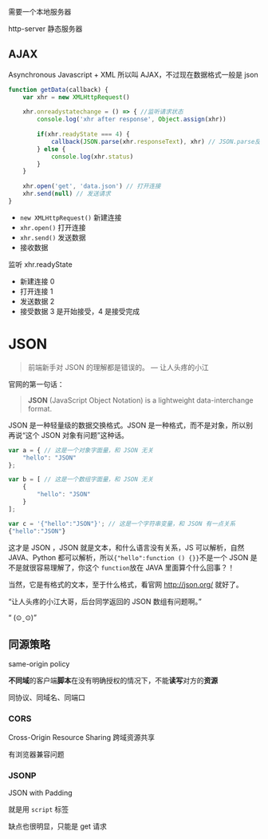 需要一个本地服务器

http-server 静态服务器

## AJAX

Asynchronous Javascript + XML 所以叫 AJAX，不过现在数据格式一般是 json

```javascript
function getData(callback) {
    var xhr = new XMLHttpRequest()
    
    xhr.onreadystatechange = () => { //监听请求状态
        console.log('xhr after response', Object.assign(xhr))
        
        if(xhr.readyState === 4) {
            callback(JSON.parse(xhr.responseText), xhr) // JSON.parse反序列化字符串
        } else {
            console.log(xhr.status)
        }
    }
    
    xhr.open('get', 'data.json') // 打开连接
    xhr.send(null) // 发送请求
}
```

- `new XMLHttpRequest()` 新建连接
- `xhr.open()` 打开连接
- `xhr.send()` 发送数据
- 接收数据

监听 xhr.readyState

- 新建连接 0
- 打开连接 1
- 发送数据 2
- 接受数据 3 是开始接受，4 是接受完成

# JSON

> 前端新手对 JSON 的理解都是错误的。 — 让人头疼的小江

官网的第一句话：

> **JSON** (JavaScript Object Notation) is a lightweight data-interchange format.

JSON 是一种轻量级的数据交换格式。JSON 是一种格式，而不是对象，所以别再说“这个 JSON 对象有问题”这种话。

```js
var a = { // 这是一个对象字面量，和 JSON 无关
    "hello": "JSON"
};

var b = [ // 这是一个数组字面量，和 JSON 无关
    {
        "hello": "JSON"
    }
];

var c = '{"hello":"JSON"}'; // 这是一个字符串变量，和 JSON 有一点关系
{"hello":"JSON"}
```

这才是 JSON ，JSON 就是文本，和什么语言没有关系，JS 可以解析，自然 JAVA、Python 都可以解析，所以`{"hello":function () {}}`不是一个 JSON 是不是就很容易理解了，你这个 `function`放在 JAVA 里面算个什么回事？！

当然，它是有格式的文本，至于什么格式，看官网 <http://json.org/> 就好了。

“让人头疼的小江大哥，后台同学返回的 JSON 数组有问题啊。”

“ (⊙ˍ⊙)”

## 同源策略

same-origin policy

**不同域**的客户端**脚本**在没有明确授权的情况下，不能**读写**对方的**资源**

同协议、同域名、同端口

### CORS

Cross-Origin Resource Sharing 跨域资源共享

有浏览器兼容问题

### JSONP

JSON with Padding

就是用 `script` 标签

缺点也很明显，只能是 get 请求